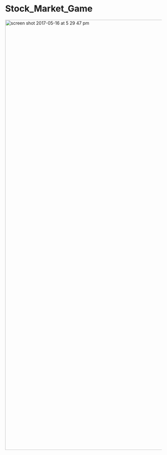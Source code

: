 # Stock_Market_Game

<img width="1384" alt="screen shot 2017-05-16 at 5 29 47 pm" src="https://cloud.githubusercontent.com/assets/19231111/26129327/c6c4d8de-3a5d-11e7-8243-2bebb4f27255.png">
